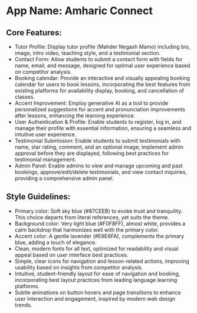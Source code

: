 # **App Name**: Amharic Connect

## Core Features:

- Tutor Profile: Display tutor profile (Mahder Negash Mamo) including bio, image, intro video, teaching style, and a testimonial section.
- Contact Form: Allow students to submit a contact form with fields for name, email, and message, designed for optimal user experience based on competitor analysis.
- Booking calendar: Provide an interactive and visually appealing booking calendar for users to book lessons, incorporating the best features from existing platforms for availability display, booking, and cancellation of classes.
- Accent Improvement: Employ generative AI as a tool to provide personalized suggestions for accent and pronunciation improvements after lessons, enhancing the learning experience.
- User Authentication & Profile: Enable students to register, log in, and manage their profile with essential information, ensuring a seamless and intuitive user experience.
- Testimonial Submission: Enable students to submit testimonials with name, star rating, comment, and an optional image; implement admin approval before they are displayed, following best practices for testimonial management.
- Admin Panel: Enable admins to view and manage upcoming and past bookings, approve/edit/delete testimonials, and view contact inquiries, providing a comprehensive admin panel.

## Style Guidelines:

- Primary color: Soft sky blue (#87CEEB) to evoke trust and tranquility. This choice departs from literal references, yet suits the theme.
- Background color: Very light blue (#F0F8FF), almost white, provides a calm backdrop that harmonizes well with the primary color.
- Accent color: A gentle lavender (#E6E6FA), complements the primary blue, adding a touch of elegance.
- Clean, modern fonts for all text, optimized for readability and visual appeal based on user interface best practices.
- Simple, clear icons for navigation and lesson-related actions, improving usability based on insights from competitor analysis.
- Intuitive, student-friendly layout for ease of navigation and booking, incorporating best layout practices from leading language learning platforms.
- Subtle animations on button hovers and page transitions to enhance user interaction and engagement, inspired by modern web design trends.